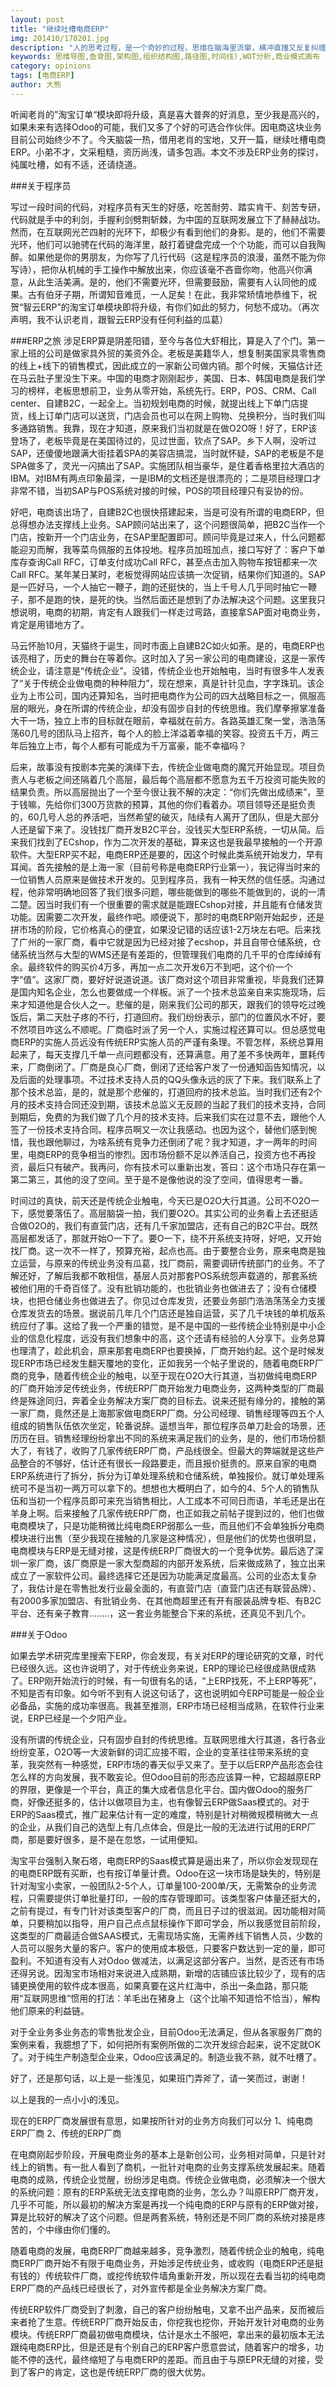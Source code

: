```yaml
---
layout: post
title: "继续吐槽电商ERP"
img: 201410/170201.jpg
description: "人的思考过程，是一个奇妙的过程，思维在脑海里流窜，横冲直撞又反复纠缠，最后扭成一团麻。所以常常会有人抱怨，脑袋里很乱，想不出头绪。这是因为，大部分人的思考过程都是杂乱无序的，没有逻辑的，最后也没法形成有效的沉淀，更无法找到清晰的结论。那么本文要讲述的，就是怎样把思维进行可视化的规整，最终系统化的沉淀下来，找到其中有价值的方向。"
keywords: 思维导图,鱼骨图,架构图,组织结构图,路径图,时间线),WOT分析,商业模式画布
category: opinions
tags: [电商ERP]
author: 大熊
---
```

听闻老肖的”淘宝订单“模块即将升级，真是喜大普奔的好消息，至少我是高兴的，如果未来有选择Odoo的可能，我们又多了个好的可选合作伙伴。因电商这块业务目前公司始终少不了。今天脑袋一热，借用老肖的宝地，又开一篇，继续吐槽电商ERP。小弟不才，文采粗糙，资历尚浅，请多包涵。本文不涉及ERP业务的探讨，纯属吐槽，如有不适，还请绕道。

###关于程序员

写过一段时间的代码，对程序员有天生的好感，吃苦耐劳、踏实肯干、刻苦专研，代码就是手中的利剑，手握利剑劈荆斩棘，为中国的互联网发展立下了赫赫战功。然而，在互联网光芒四射的光环下，却极少有看到他们的身影。是的，他们不需要光环，他们可以驰骋在代码的海洋里，敲打着键盘完成一个个功能，而可以自我陶醉。如果他是你的男朋友，为你写了几行代码（这是程序员的浪漫，虽然不能为你写诗），把你从机械的手工操作中解放出来，你应该毫不吝啬你吻，他高兴你满意，从此生活美满。是的，他们不需要光环，但需要鼓励，需要有人认同他的成果。古有伯牙子期，所谓知音难觅，一人足矣！在此，我非常矫情地恭维下，祝贺“智云ERP”的淘宝订单模块即将升级，有你们如此的努力，何愁不成功。（再次声明，我不认识老肖，跟智云ERP没有任何利益的瓜葛）

###ERP之旅
涉足ERP算是阴差阳错，至今与各位大虾相比，算是入了个门。第一家上班的公司是做家具外贸的美资外企。老板是美籍华人，想复制美国家具零售商的线上+线下的销售模式，因此成立的一家新公司做内销。那个时候，天猫估计还在马云肚子里没生下来。中国的电商才刚刚起步，美国、日本、韩国电商是我们学习的榜样，老板思想前卫，业务从零开始，系统先行。ERP，POS、CRM、Call center、自建B2C，一起全上。当初规划电商的时候，就提出线上下单门店提货，线上订单门店可以送货，门店会员也可以在网上购物、兑换积分，当时我们叫多通路销售。我靠，现在才知道，原来我们当初就是在做O2O呀！好了，ERP该登场了，老板毕竟是在美国待过的，见过世面，钦点了SAP。乡下人啊，没听过SAP，还傻傻地跟满大街挂着SPA的美容店搞混，当时就怀疑，SAP的老板是不是SPA做多了，灵光一闪搞出了SAP。实施团队相当豪华，是住着香格里拉大酒店的IBM。对IBM有两点印象最深，一是IBM的文档还是很漂亮的；二是项目经理口才非常不错，当初SAP与POS系统对接的时候，POS的项目经理只有妥协的份。

好吧，电商该出场了，自建B2C也很快搭建起来，当是可没有所谓的电商ERP，但总得想办法支撑线上业务。SAP顾问站出来了，这个问题很简单，把B2C当作一个门店，按新开一个门店业务，在SAP里配置即可。顾问毕竟是过来人，什么问题都能迎刃而解，我等菜鸟佩服的五体投地。程序员加班加点，接口写好了：客户下单库存查询Call RFC，订单支付成功Call RFC，甚至点击加入购物车按钮都来一次Call RFC。某年某日某时，老板觉得网站应该搞一次促销，结果你们知道的。SAP是一匹好马，一个人抽它一鞭子，跑的还挺快的，当上千号人几乎同时抽它一鞭子，那不是跑的快，是死的快。当然后面还是想到了办法解决这个问题。这里我只想说明，电商的初期，肯定有人跟我们一样走过弯路，直接拿SAP面对电商业务，肯定是用错地方了。

马云怀胎10月，天猫终于诞生，同时市面上自建B2C如火如荼。是的，电商ERP也该亮相了，历史的舞台在等着你。这时加入了另一家公司的电商建设，这是一家传统企业，请注意是“传统企业”。没错，传统企业也开始触电，当时有很多牛人发表了“关于传统企业做电商的种种阻力”，现在想来，真是针针见血，字字珠玑。该企业为上市公司，国内还算知名，当时把电商作为公司的四大战略目标之一，佩服高层的眼光，身在所谓的传统企业，却没有固步自封的传统思维。我们摩拳擦掌准备大干一场，独立上市的目标就在眼前，幸福就在前方。各路英雄汇聚一堂，浩浩荡荡60几号的团队马上招齐，每个人的脸上洋溢着幸福的笑容。投资五千万，两三年后独立上市，每个人都有可能成为千万富豪，能不幸福吗？

后来，故事没有按剧本完美的演绎下去，传统企业做电商的魔咒开始显现。项目负责人与老板之间还隔着几个高层，最后每个高层都不愿意为五千万投资可能失败的结果负责。所以高层抛出了一个至今很让我不解的决定：“你们先做出成绩来”，至于钱嘛，先给你们300万货款的预算，其他的你们看着办。项目领导还是挺负责的，60几号人总的养活吧，当然希望的破灭，陆续有人离开了团队，但是大部分人还是留下来了。没钱找厂商开发B2C平台，没钱买大型ERP系统，一切从简。后来我们找到了ECshop，作为二次开发的基础，算来这也是我最早接触的一个开源软件。大型ERP买不起，电商ERP还是要的，因这个时候此类系统开始发力，早有耳闻。首先接触的是上海一家（目前号称是电商ERP行业第一），我记得当时来的一位销售人员原来是做技术开发的。见到程序员，我有一种天然的信任感。沟通过程，他非常明确地回答了我们很多问题，哪些能做到的哪些不能做到的，说的一清二楚。因当时我们有一个很重要的需求就是能跟ECshop对接，并且能有仓储发货功能。因需要二次开发，最终作吧。顺便说下，那时的电商ERP刚开始起步，还是拼市场的阶段，它价格真心的便宜，如果没记错的话应该1-2万块左右吧。后来找了广州的一家厂商，看中它就是因为已经对接了ecshop，并且自带仓储系统，仓储系统当然与大型的WMS还是有差距的，但管理我们电商的几千平的仓库绰绰有余。最终软件的购买价4万多，再加一点二次开发6万不到吧，这个价一个字“值”。这家厂商，要好好说道说道。该厂商对这个项目非常重视，毕竟我们还算是国内知名企业，怎么也要做成一个样板。派了一个技术总监亲自来实施现场，后来才知道他是合伙人之一。悲催的是，刚来我们公司的那天，跟我们的领导吃过晚饭后，第二天肚子疼的不行，打道回府。我们纷纷表示，部门的位置风水不好，要不然项目咋这么不顺呢。厂商临时派了另一个人，实施过程还算可以。但总感觉电商ERP的实施人员远没有传统ERP实施人员的严谨有条理。不管怎样，系统总算用起来了，每天支撑几千单一点问题都没有，还算满意。用了差不多快两年，噩耗传来，厂商倒闭了。厂商是良心厂商，倒闭了还给客户发了一份通知函告知情况，以及后面的处理事项。不过技术支持人员的QQ头像永远的灰了下来。我们联系上了那个技术总监，是的，就是那个悲催的，打道回府的技术总监。当时我们还有2个月的技术支持合同还没到期，该技术总监义无反顾的当起了我们的技术支持，合同到期后，免费的为我们做了几个月的技术支持。后来我们实在过意不去，跟他个人签了一份技术支持合同。程序员啊又一次让我感动。也因为这个，替他们感到惋惜，我也跟他聊过，为啥系统有竞争力还倒闭了呢？我才知道，才一两年的时间里，电商ERP的竞争相当的惨烈。因市场份额不足以养活自己，投资方也不再投资，最后只有破产。我再问，你有技术可以重新出发，答曰：这个市场只存在第一第二第三，其他的没了空间。至于是不是像他说的没了空间，值得思考一番。

时间过的真快，前天还是传统企业触电，今天已是O2O大行其道。公司不O2O一下，感觉要落伍了。高层脑袋一拍，我们要O2O。其实公司的业务看上去还挺适合做O2O的，我们有直营门店，还有几千家加盟店，还有自己的B2C平台。既然高层都发话了，那就开始O一下了。要O一下，绕不开系统支持呀，好吧，又开始找厂商。这一次不一样了，预算充裕，起点也高。由于要整合业务，原来电商是独立运营，与原来的传统业务没有瓜葛，找厂商前，需要调研传统部门的业务。不了解还好，了解后我都不敢相信，基层人员对那套POS系统怨声载道的，那套系统被他们用的千奇百怪了。没有批销功能的，也批销业务也做进去了；没有仓储模块，也把仓储业务也做进去了。你见过仓库发货，还要业务部门浩浩荡荡全力支援仓库发货去的场景。据说前几年几个门店还是独自运营，买了几千块钱的单机版系统应付了事。这给了我一个严重的错觉，是不是中国的一些传统企业特别是中小企业的信息化程度，远没有我们想象中的高，这个还请有经验的人分享下。业务总算也理清了，趁此机会，原来那套电商ERP也要换掉，厂商开始约起。这个是时候发现ERP市场已经发生翻天覆地的变化，正如我另一个帖子里说的，随着电商ERP厂商的竞争，随着传统企业的触电，以至于现在O2O大行其道，当初做纯电商ERP的厂商开始涉足传统业务，传统ERP厂商开始发力电商业务，这两种类型的厂商最终是殊途同归，奔着全业务解决方案厂商的目标去。说来还挺有缘分的，接触的第一家厂商，竟然还是上海那家做电商ERP厂商。分公司经理、销售经理等四五个人组成的销售队伍依次坐定，轮番说辞。遥想当年，那位程序员单刀赴会的场景，还历历在目。销售经理纷纷拿出不同的系统来满足我们的业务，是的，他们市场份额大了，有钱了，收购了几家传统ERP厂商，产品线很全。但最大的弊端就是这些产品整合的不够好，估计还有很长一段路要走，而且报价挺贵的。原来自家的电商ERP系统进行了拆分，拆分为订单处理系统和仓储系统，单独报价。就订单处理系统可不是当初一两万可以拿下的。想想也大概明白了，如今的4、5个人的销售队伍和当初一个程序员即可来充当销售相比，人工成本不可同日而语，羊毛还是出在羊身上啊。后来接触了几家传统ERP厂商，也正如我之前帖子提到过的，他们也做电商模块了，只是功能稍微比纯电商ERP弱那么一些，而且他们不会单独拆分电商模块进行出售（至少我现在接触的几家是这种情况），但是他们的优势也很明显，电商模块与ERP是无缝对接，这是传统ERP厂商很大的一个竞争优势。最后选了深圳一家厂商，该厂商原是一家大型商超的内部开发系统，后来做成熟了，独立出来成立了一家软件公司。最终选择它还是因为功能满足度最高。公司的业态太复杂了，我估计是在零售批发行业最全面的，有直营门店（直营门店还有联营品牌）、有2000多家加盟店、有批销业务、在其他商超里还有开有服装品牌专柜、有B2C平台、还有亲子教育........，这一套业务能整合下来的系统，还真见不到几个。



###关于Odoo

如果去学术研究库里搜索下ERP，你会发现，有关对ERP的理论研究的文章，时代已经很久远。这也许说明了，对于传统业务来说，ERP的理论已经很成熟很成熟了。ERP刚开始流行的时候，有一句很有名的话，“上ERP找死，不上ERP等死”，不知是否有印象。如今听不到有人说这句话了，这也说明如今ERP可能是一般企业必备品，实施的成功率很高。我甚至推测，ERP市场已经相当成熟，在软件行业来说，ERP已经是一个夕阳产业。

没有所谓的传统企业，只有固步自封的传统思维。互联网思维大行其道，各行各业纷纷变革，O2O等一大波新鲜的词汇应接不暇，企业的变革往往带来系统的变革，我突然有一种感觉，ERP市场的春天似乎又来了。至于以后ERP产品形态会往怎么样的方向发展，我不敢妄论。但Odoo目前的形态应该算一种，它超越原ERP的界限，更像是一个平台，真正的集大成者信息化平台。国内做Odoo的服务厂商，好像还挺多的，估计以做项目为主，也有像智云ERP做Saas模式的。对于ERP的Saas模式，推广起来估计有一定的难度，特别是针对稍微规模稍微大一点的企业，从我们自己的选型上有几点体会，但是比一般的无法进行试用的ERP厂商，那是要好很多，是不是在忽悠，一试用便知。

淘宝平台强制入聚石塔，电商ERP的Saas模式算是逼出来了，所以你会发现现在的电商ERP既有买断，也有按订单量计费。Odoo在这一块市场是缺失的，特别是针对淘宝小卖家，一般团队2-5个人，订单量100-200单/天，无需繁杂的业务流程，只需要提供订单批量打印，一般的库存管理即可。该类型客户体量还挺大的，之前有提过，有专门针对该类型客户的厂商，而且日子过的很滋润。因功能相对简单，只要稍加以指导，用户自己点点鼠标操作下即可学会，所以我感觉目前阶段，这类型的厂商最适合做SAAS模式，无需现场实施，无需养线下销售人员，少数的人员可以服务大量的客户。客户的使用成本极低，只要客户数达到一定的量，即可盈利。不知道有没有人对Odoo 做减法，以满足这部分客户。当然，是否还有市场还得另说。因淘宝市场相对来说进入成熟期，新增的店铺应该比较少了，现有的店铺更换使用的软件成本很高，如果真要在这片红海中，杀出一条血路，那只能用“互联网思维”惯用的打法：羊毛出在猪身上（这个比喻不知道恰不恰当），解构他们原来的利益链。

对于全业务多业务态的零售批发企业，目前Odoo无法满足，但从各家服务厂商的案例来看，我臆想了下，如何把所有案例所做的二次开发综合起来，说不定就OK了。对于纯生产制造型企业来，Odoo应该满足的。制造业我不熟，就不吐槽了。

好了，还是那句话，以上是一些浅见，如果班门弄斧了，请一笑而过，谢谢！

以上是我的一点小小的浅见。

现在的ERP厂商发展很有意思，如果按所针对的业务方向我们可以分
1、纯电商ERP厂商
2、传统的ERP厂商

在电商刚起步阶段，开展电商业务的基本上是新创公司，业务相对简单，只是针对线上的销售。有一批人看到了商机，一批针对电商的业务支撑系统发展起来。随着电商的成熟，传统企业觉醒，纷纷涉足电商。传统企业做电商，必须解决一个很大的系统问题：原有的ERP系统无法支撑电商的业务，怎么办？叫原ERP厂商开发，几乎不可能，所以最初的解决方案是再找一个纯电商的ERP与原有的ERP做对接，算是比较好的解决了这个问题。但是两套系统，特别还是不同厂商的系统对接是疼苦的，个中缘由你们懂的。

随着电商的发展，电商ERP厂商越来越多，竞争激烈，随着传统企业的触电，纯电商ERP厂商开始不有限于电商业务，开始涉足传统业务，或收购（电商ERP还是挺有钱的）传统软件厂商，或挖传统软件墙角重新开发，所以现在去看当初的纯电商ERP厂商的产品线已经很长了，对外宣传都是全业务解决方案厂商。

传统ERP软件厂商受到了刺激，自己的客户纷纷触电，又拿不出产品来，反而被后来者抢了生意。传统ERP厂商开始反击，你挖我也挖你，开始开发针对电商的业务模块。传统ERP厂商最初做电商模块，估计是水土不服吧，拿出来的最初版本无法跟纯电商ERP比，但是还是有个别自己的ERP客户愿意尝试，随着客户的增多，功能不停的迭代，最终缩短了与电商ERP的差距。而且由于与原EPR无缝的对接，受到了客户的肯定，这也是传统ERP厂商的很大优势。
